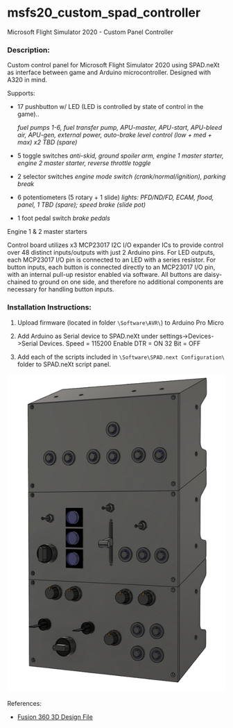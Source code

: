 # msfs20_custom_spad_controller
Microsoft Flight Simulator 2020 - Custom Panel Controller

### Description:
Custom control panel for Microsoft Flight Simulator 2020 using SPAD.neXt as interface between game and Arduino microcontroller. Designed with A320 in mind.

Supports:
- 17 pushbutton w/ LED (LED is controlled by state of control in the game)..

	_fuel pumps 1-6, fuel transfer pump, APU-master, APU-start, APU-bleed air, APU-gen, external power, auto-brake level control (low + med + max) x2 TBD (spare)_
	
- 5 toggle switches
	_anti-skid, ground spoiler arm, engine 1 master starter, engine 2 master starter, reverse throttle toggle_
	
- 2 selector switches
	_engine mode switch (crank/normal/ignition), parking break_
- 6 potentiometers (5 rotary + 1 slide)
	_lights: PFD/ND/FD, ECAM, flood, panel, 1 TBD (spare);  speed brake (slide pot)_
- 1 foot pedal switch
	_brake pedals_


Engine 1 & 2 master starters


Control board utilizes x3 MCP23017 I2C I/O expander ICs to provide control over 48 distinct inputs/outputs with just 2 Arduino pins. For LED outputs, each MCP23017 I/O pin is connected to an LED with a series resistor. For button inputs, each button is connected directly to an MCP23017 I/O pin, with an internal pull-up resistor enabled via software. All buttons are daisy-chained to ground on one side, and therefore no additional components are necessary for handling button inputs. 


### Installation Instructions:

1. Upload firmware (located in folder `\Software\AVR\`) to Arduino Pro Micro

2. Add Arduino as Serial device to SPAD.neXt under settings->Devices->Serial Devices.
	Speed = 115200
	Enable DTR = ON
	32 Bit = OFF

3. Add each of the scripts included in `\Software\SPAD.next Configuration\` folder to SPAD.neXt script panel.


![alt text](https://github.com/CubanJew/msfs20_custom_spad_controller/blob/main/resources/3d%20render.png?raw=true)

References:

- [Fusion 360 3D Design File](https://a360.co/2SDgtfb)
